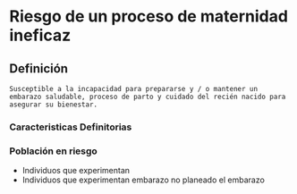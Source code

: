 # Riesgo de un proceso de maternidad ineficaz
## Definición
	Susceptible a la incapacidad para prepararse y / o mantener un embarazo saludable, proceso de parto y cuidado del recién nacido para asegurar su bienestar.

### Caracteristicas Definitorias


### Población en riesgo
- Individuos que experimentan  
- Individuos que experimentan  embarazo no planeado  el embarazo

